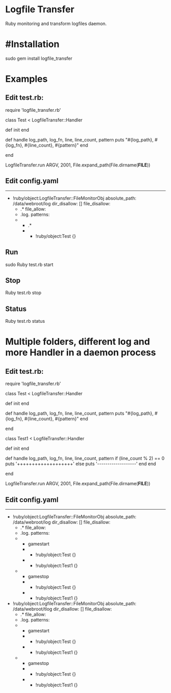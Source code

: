 Logfile Transfer
================

Ruby monitoring and transform logfiles daemon.

#Installation
================
sudo gem install logfile_transfer

Examples
================
Edit test.rb:
----------------
require 'logfile_transfer.rb'

class Test < LogfileTransfer::Handler

  def init
  end

  def handle log_path, log_fn, line, line_count, pattern
    puts "#{log_path}, #{log_fn}, #{line_count}, #{pattern}"
  end

end

LogfileTransfer.run ARGV, 2001, File.expand_path(File.dirname(__FILE__))

Edit config.yaml
----------------

---
- !ruby/object:LogfileTransfer::FileMonitorObj
  absolute_path: /data/webroot/log
  dir_disallow: []
  file_disallow:
  - .*
  file_allow:
  - \.log\.
  patterns:
  - - .*
    - - !ruby/object:Test {}

Run
---------------
sudo Ruby test.rb start

Stop
---------------
Ruby test.rb stop

Status
---------------
Ruby test.rb status

Multiple folders, different log and more Handler in a daemon process
===================

Edit test.rb:
----------------
require 'logfile_transfer.rb'

class Test < LogfileTransfer::Handler

  def init
  end

  def handle log_path, log_fn, line, line_count, pattern
    puts "#{log_path}, #{log_fn}, #{line_count}, #{pattern}"
  end

end

class Test1 < LogfileTransfer::Handler

  def init
  end

  def handle log_path, log_fn, line, line_count, pattern
    if (line_count % 2) == 0
      puts '+++++++++++++++++++'
    else
      puts '-------------------'
    end
  end

end

LogfileTransfer.run ARGV, 2001, File.expand_path(File.dirname(__FILE__))

Edit config.yaml
----------------

---
- !ruby/object:LogfileTransfer::FileMonitorObj
  absolute_path: /data/webroot/log
  dir_disallow: []
  file_disallow:
  - .*
  file_allow:
  - \.log\.
  patterns:
  - - gamestart
    - - !ruby/object:Test {}
    - - !ruby/object:Test1 {}
  - - gamestop
    - - !ruby/object:Test {}
    - - !ruby/object:Test1 {}
- !ruby/object:LogfileTransfer::FileMonitorObj
  absolute_path: /data/webroot/tlog
  dir_disallow: []
  file_disallow:
  - .*
  file_allow:
  - \.log\.
  patterns:
  - - gamestart
    - - !ruby/object:Test {}
    - - !ruby/object:Test1 {}
  - - gamestop
    - - !ruby/object:Test {}
    - - !ruby/object:Test1 {}
